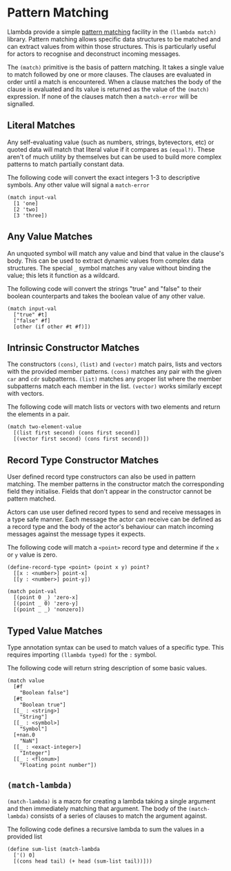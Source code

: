 Pattern Matching
================

Llambda provide a simple [pattern matching](http://en.wikipedia.org/wiki/Pattern_matching) facility in the ``(llambda match)`` library. Pattern matching allows specific data structures to be matched and can extract values from within those structures. This is particularly useful for actors to recognise and deconstruct incoming messages.

The ``(match)`` primitive is the basis of pattern matching. It takes a single value to match followed by one or more clauses. The clauses are evaluated in order until a match is encountered. When a clause matches the body of the clause is evaluated and its value is returned as the value of the ``(match)`` expression. If none of the clauses match then a ``match-error`` will be signalled.

Literal Matches
---------------
Any self-evaluating value (such as numbers, strings, bytevectors, etc) or quoted data will match that literal value if it compares as ``(equal?)``. These aren't of much utility by themselves but can be used to build more complex patterns to match partially constant data.

The following code will convert the exact integers 1-3 to descriptive symbols. Any other value will signal a ``match-error``
```racket
(match input-val
  [1 'one]
  [2 'two]
  [3 'three])
```

Any Value Matches
-----------------
An unquoted symbol will match any value and bind that value in the clause's body. This can be used to extract dynamic values from complex data structures. The special ``_`` symbol matches any value without binding the value; this lets it function as a wildcard.

The following code will convert the strings "true" and "false" to their boolean counterparts and takes the boolean value of any other value.
```racket
(match input-val
  ["true" #t]
  ["false" #f]
  [other (if other #t #f)])
```

Intrinsic Constructor Matches
-----------------------------
The constructors ``(cons)``, ``(list)`` and ``(vector)`` match pairs, lists and vectors with the provided member patterns. ``(cons)`` matches any pair with the given ``car`` and ``cdr`` subpatterns. ``(list)`` matches any proper list where the member subpatterns match each member in the list. ``(vector)`` works similarly except with vectors.

The following code will match lists or vectors with two elements and return the elements in a pair.
```racket
(match two-element-value
  [(list first second) (cons first second)]
  [(vector first second) (cons first second)])

```

Record Type Constructor Matches
-------------------------------
User defined record type constructors can also be used in pattern matching. The member patterns in the constructor match the corresponding field they initialise. Fields that don't appear in the constructor cannot be pattern matched.

Actors can use user defined record types to send and receive messages in a type safe manner. Each message the actor can receive can be defined as a record type and the body of the actor's behaviour can match incoming messages against the message types it expects.

The following code will match a ``<point>`` record type and determine if the ``x`` or ``y`` value is zero.
```racket
(define-record-type <point> (point x y) point?
  [[x : <number>] point-x]
  [[y : <number>] point-y])

(match point-val
  [(point 0 _) 'zero-x]
  [(point _ 0) 'zero-y]
  [(point _ _) 'nonzero])
```

Typed Value Matches
-------------------
Type annotation syntax can be used to match values of a specific type. This requires importing ``(llambda typed)`` for the ``:`` symbol.

The following code will return string description of some basic values.
```racket
(match value
  [#f
    "Boolean false"]
  [#t
    "Boolean true"]
  [[_ : <string>]
    "String"]
  [[_ : <symbol>]
    "Symbol"]
  [+nan.0
    "NaN"]
  [[_ : <exact-integer>]
    "Integer"]
  [[_ : <flonum>]
    "Floating point number"])

```

``(match-lambda)``
------------------
``(match-lambda)`` is a macro for creating a lambda taking a single argument and then immediately matching that argument. The body of the ``(match-lambda)`` consists of a series of clauses to match the argument against.

The following code defines a recursive lambda to sum the values in a provided list

```racket
(define sum-list (match-lambda
  ['() 0]
  [(cons head tail) (+ head (sum-list tail))]))
```
